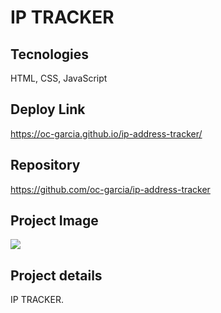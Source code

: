 # IP TRACKER

## Tecnologies 
HTML, CSS, JavaScript

## Deploy Link
https://oc-garcia.github.io/ip-address-tracker/

## Repository
https://github.com/oc-garcia/ip-address-tracker

## Project Image
![](./design/Project_concluded.png#vitrinedev)

## Project details
IP TRACKER.
